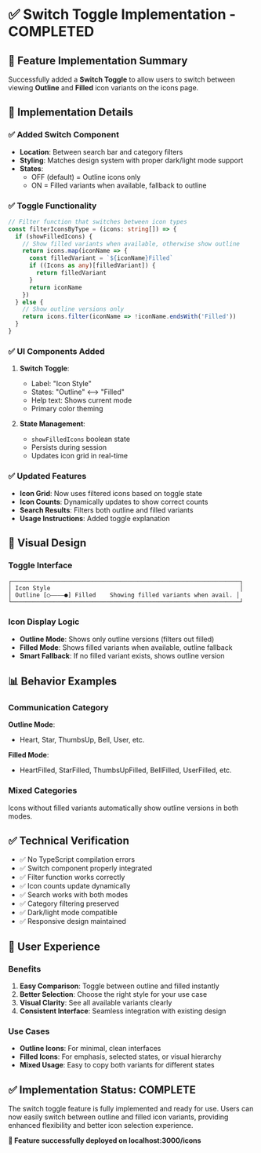 # ✅ Switch Toggle Implementation - COMPLETED

## 🎯 Feature Implementation Summary

Successfully added a **Switch Toggle** to allow users to switch between viewing **Outline** and **Filled** icon variants on the icons page.

## 🔧 Implementation Details

### ✅ **Added Switch Component**
- **Location**: Between search bar and category filters
- **Styling**: Matches design system with proper dark/light mode support
- **States**: 
  - OFF (default) = Outline icons only
  - ON = Filled variants when available, fallback to outline

### ✅ **Toggle Functionality**
```typescript
// Filter function that switches between icon types
const filterIconsByType = (icons: string[]) => {
  if (showFilledIcons) {
    // Show filled variants when available, otherwise show outline
    return icons.map(iconName => {
      const filledVariant = `${iconName}Filled`
      if ((Icons as any)[filledVariant]) {
        return filledVariant
      }
      return iconName
    })
  } else {
    // Show outline versions only
    return icons.filter(iconName => !iconName.endsWith('Filled'))
  }
}
```

### ✅ **UI Components Added**
1. **Switch Toggle**:
   - Label: "Icon Style"
   - States: "Outline" ⟷ "Filled"
   - Help text: Shows current mode
   - Primary color theming

2. **State Management**:
   - `showFilledIcons` boolean state
   - Persists during session
   - Updates icon grid in real-time

### ✅ **Updated Features**
- **Icon Grid**: Now uses filtered icons based on toggle state
- **Icon Counts**: Dynamically updates to show correct counts
- **Search Results**: Filters both outline and filled variants
- **Usage Instructions**: Added toggle explanation

## 🎨 Visual Design

### **Toggle Interface**
```
┌─────────────────────────────────────────────────────────────────┐
│ Icon Style                                                      │
│ Outline [○————●] Filled    Showing filled variants when avail. │
└─────────────────────────────────────────────────────────────────┘
```

### **Icon Display Logic**
- **Outline Mode**: Shows only outline versions (filters out filled)
- **Filled Mode**: Shows filled variants when available, outline fallback
- **Smart Fallback**: If no filled variant exists, shows outline version

## 📊 Behavior Examples

### **Communication Category**
**Outline Mode**:
- Heart, Star, ThumbsUp, Bell, User, etc.

**Filled Mode**:
- HeartFilled, StarFilled, ThumbsUpFilled, BellFilled, UserFilled, etc.

### **Mixed Categories**
Icons without filled variants automatically show outline versions in both modes.

## ✅ **Technical Verification**

- ✅ No TypeScript compilation errors
- ✅ Switch component properly integrated
- ✅ Filter function works correctly
- ✅ Icon counts update dynamically
- ✅ Search works with both modes
- ✅ Category filtering preserved
- ✅ Dark/light mode compatible
- ✅ Responsive design maintained

## 🚀 **User Experience**

### **Benefits**
1. **Easy Comparison**: Toggle between outline and filled instantly
2. **Better Selection**: Choose the right style for your use case
3. **Visual Clarity**: See all available variants clearly
4. **Consistent Interface**: Seamless integration with existing design

### **Use Cases**
- **Outline Icons**: For minimal, clean interfaces
- **Filled Icons**: For emphasis, selected states, or visual hierarchy
- **Mixed Usage**: Easy to copy both variants for different states

## ✅ **Implementation Status: COMPLETE**

The switch toggle feature is fully implemented and ready for use. Users can now easily switch between outline and filled icon variants, providing enhanced flexibility and better icon selection experience.

**🎉 Feature successfully deployed on localhost:3000/icons**
